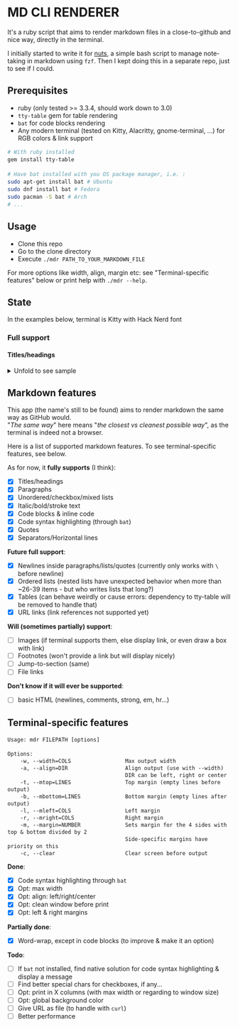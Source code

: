 # MD CLI RENDERER

It's a ruby script that aims to render markdown files in a close-to-github and nice way, directly in the terminal.

I initially started to write it for [nuts](https://github.com/ocgg/nuts), a simple bash script to manage note-taking in markdown using `fzf`. Then I kept doing this in a separate repo, just to see if I could.

## Prerequisites

- ruby (only tested >= 3.3.4, should work down to 3.0)
- `tty-table` gem for table rendering
- `bat` for code blocks rendering
- Any modern terminal (tested on Kitty, Alacritty, gnome-terminal, ...) for RGB colors & link support

```bash
# With ruby installed
gem install tty-table

# Have bat installed with you OS package manager, i.e. :
sudo apt-get install bat # Ubuntu
sudo dnf install bat # Fedora
sudo pacman -S bat # Arch
# ...
```

## Usage

- Clone this repo
- Go to the clone directory
- Execute `./mdr PATH_TO_YOUR_MARKDOWN_FILE`

For more options like width, align, margin etc: see "Terminal-specific features" below or print help with `./mdr --help`.

## State

In the examples below, terminal is Kitty with Hack Nerd font

### Full support

#### Titles/headings
<details>
  <summary>Unfold to see sample</summary>
  
```markdown
# H1: main title

## H2: big title

### H3: less big title

#### H4: Subtitle or something

##### H5: Little       title

###### H6: Is it a *title* ?

Another syntax for H1
=====================

...And for H2
---
```

Result:

![headings examples](./readme_examples/titles.png "headings examples")
</details>

## Markdown features

This app (the name's still to be found) aims to render markdown the same way as GitHub would.\
"*The same way*" here means "*the closest vs cleanest possible way*", as the terminal is indeed not a browser.

Here is a list of supported markdown features. To see terminal-specific features, see below.

As for now, it **fully supports** (I think):

- [X] Titles/headings
- [X] Paragraphs
- [X] Unordered/checkbox/mixed lists
- [X] Italic/bold/stroke text
- [X] Code blocks & inline code
- [X] Code syntax highlighting (through `bat`)
- [X] Quotes
- [X] Separators/Horizontal lines

**Future full support**:

- [X] Newlines inside paragraphs/lists/quotes (currently only works with `\` before newline)
- [X] Ordered lists (nested lists have unexpected behavior when more than ~26-39 items - but who writes lists that long?)
- [X] Tables (can behave weirdly or cause errors: dependency to tty-table will be removed to handle that)
- [X] URL links (link references not supported yet)

**Will (sometimes partially) support**:

- [ ] Images (if terminal supports them, else display link, or even draw a box with link)
- [ ] Footnotes (won't provide a link but will display nicely)
- [ ] Jump-to-section (same)
- [ ] File links

**Don't know if it will ever be supported**:

- [ ] basic HTML (newlines, comments, strong, em, hr...)

## Terminal-specific features

```
Usage: mdr FILEPATH [options]

Options:
    -w, --width=COLS                 Max output width
    -a, --align=DIR                  Align output (use with --width)
                                     DIR can be left, right or center
    -t, --mtop=LINES                 Top margin (empty lines before output)
    -b, --mbottom=LINES              Bottom margin (empty lines after output)
    -l, --mleft=COLS                 Left margin
    -r, --mright=COLS                Right margin
    -m, --margin=NUMBER              Sets margin for the 4 sides with top & bottom divided by 2
                                     Side-specific margins have priority on this
    -c, --clear                      Clear screen before output
```

**Done**:

- [X] Code syntax highlighting through `bat`
- [X] Opt: max width
- [X] Opt: align: left/right/center
- [X] Opt: clean window before print
- [X] Opt: left & right margins

**Partially done**:

- [X] Word-wrap, except in code blocks (to improve & make it an option)

**Todo**:

- [ ] If `bat` not installed, find native solution for code syntax highlighting & display a message
- [ ] Find better special chars for checkboxes, if any...
- [ ] Opt: print in X columns (with max width or regarding to window size)
- [ ] Opt: global background color
- [ ] Give URL as file (to handle with `curl`)
- [ ] Better performance
